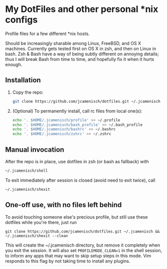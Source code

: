 
My DotFiles and other personal *nix configs
===========================================

Profile files for a few different *nix hosts.

Should be increasingly sharable among Linux, FreeBSD, and OS X machines. Currently gets tested first on OS X in zsh, and then on Linux in bash. Zsh & Bash have a way of being subtly different on annoying details; thus I will break Bash from time to time, and hopefully fix it when it hurts enough.

Installation
------------

1. Copy the repo:

   ```sh
   git clone https://github.com/jcamenisch/dotfiles.git ~/.jcamenisch
   ```

2. (Optional) To permanently install, call rc files from local one(s):

   ```sh
   echo '. $HOME/.jcamenisch/profile' >> ~/.profile
   echo '. $HOME/.jcamenisch/bash_profile' >> ~/.bash_profile
   echo '. $HOME/.jcamenisch/bashrc' >> ~/.bashrc
   echo '. $HOME/.jcamenisch/zshrc' >> ~/.zshrc
   ```

Manual invocation
-----------------

After the repo is in place, use dotfiles in zsh (or bash as fallback) with

```sh
~/.jcamenisch/shell
```

To exit immediately after session is closed (avoid need to exit twice), call

```sh
~/.jcamenisch/shexit
```

One-off use, with no files left behind
--------------------------------------

To avoid touching someone else's precious profile, but still use these dotfiles while you're there, just run

```
git clone https://github.com/jcamenisch/dotfiles.git ~/.jcamenisch && ~/.jcamenisch/shexit --clean
```

This will create the ~/.jcamenisch directory, but remove it completely when you exit the session. It will
also set `PROFILEMODE_CLEAN=1` in the shell session, to inform any apps that may want to skip setup steps
in this mode. Vim responds to this flag by not taking time to install any plugins.

